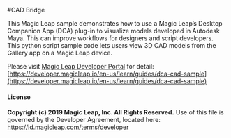 #CAD Bridge

This Magic Leap sample demonstrates how to use a Magic Leap’s Desktop Companion App (DCA) plug-in to visualize models developed in Autodesk Maya. This can improve workflows for designers and script developers. This python script sample code lets users view 3D CAD models from the Gallery app on a Magic Leap device.

Please visit [Magic Leap Developer Portal](https://developer.magicleap.io/en-us/learn/guides/dca-cad-sample) for detail:
[https://developer.magicleap.io/en-us/learn/guides/dca-cad-sample](https://developer.magicleap.io/en-us/learn/guides/dca-cad-sample)


#### License
**Copyright (c) 2019 Magic Leap, Inc. All Rights Reserved.**
Use of this file is governed by the Developer Agreement, located
here: https://id.magicleap.com/terms/developer
